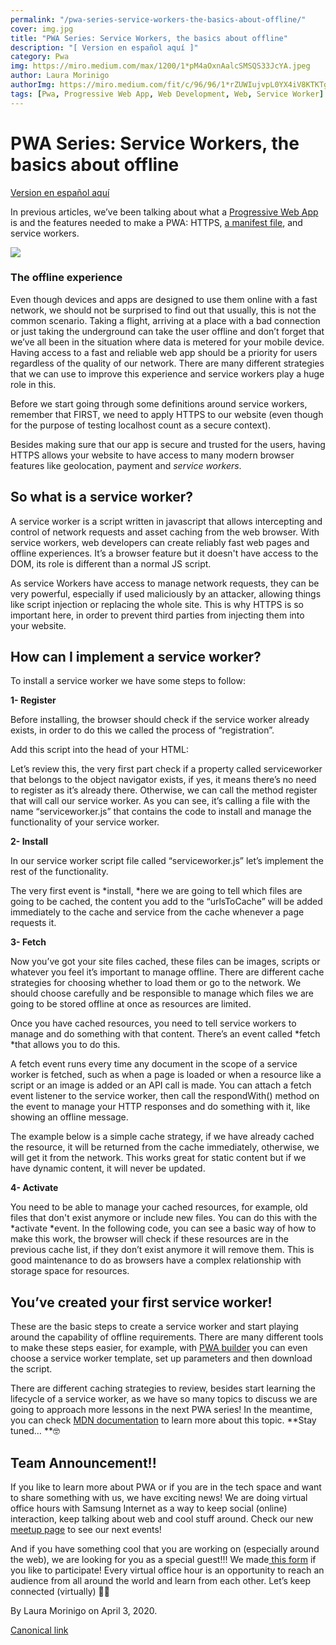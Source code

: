 ```yaml
---
permalink: "/pwa-series-service-workers-the-basics-about-offline/"
cover: img.jpg
title: "PWA Series: Service Workers, the basics about offline"
description: "[ Version en español aquí ]"
category: Pwa
img: https://miro.medium.com/max/1200/1*pM4aOxnAalcSMSQS33JcYA.jpeg
author: Laura Morinigo
authorImg: https://miro.medium.com/fit/c/96/96/1*rZUWIujvpL0YX4iV8KTKTg.jpeg
tags: [Pwa, Progressive Web App, Web Development, Web, Service Worker]
---
```


# PWA Series: Service Workers, the basics about offline

[ Version en español aquí ](https://samsunginter.net/pwa-series-service-workers-los-bsicos-de-la-experiencia-offline/)

In previous articles, we’ve been talking about what a [Progressive Web App](https://medium.com/samsung-internet-dev/progressive-web-apps-making-app-like-experiences-in-the-browser-a15bd388963b) is and the features needed to make a PWA: HTTPS, [a manifest file](https://medium.com/samsung-internet-dev/pwa-series-the-manifest-file-cheatsheet-459b4a5e2098), and service workers.

![](https://cdn-images-1.medium.com/max/6688/1*pM4aOxnAalcSMSQS33JcYA.jpeg)

### The offline experience

Even though devices and apps are designed to use them online with a fast network, we should not be surprised to find out that usually, this is not the common scenario. Taking a flight, arriving at a place with a bad connection or just taking the underground can take the user offline and don’t forget that we’ve all been in the situation where data is metered for your mobile device. Having access to a fast and reliable web app should be a priority for users regardless of the quality of our network. There are many different strategies that we can use to improve this experience and service workers play a huge role in this.

Before we start going through some definitions around service workers, remember that FIRST, we need to apply HTTPS to our website (even though for the purpose of testing localhost count as a secure context).

Besides making sure that our app is secure and trusted for the users, having HTTPS allows your website to have access to many modern browser features like geolocation, payment and *service workers*.

## So what is a service worker?

A service worker is a script written in javascript that allows intercepting and control of network requests and asset caching from the web browser. With service workers, web developers can create reliably fast web pages and offline experiences. It’s a browser feature but it doesn't have access to the DOM, its role is different than a normal JS script.

As service Workers have access to manage network requests, they can be very powerful, especially if used maliciously by an attacker, allowing things like script injection or replacing the whole site. This is why HTTPS is so important here, in order to prevent third parties from injecting them into your website.

## How can I implement a service worker?

To install a service worker we have some steps to follow:

**1- Register**

Before installing, the browser should check if the service worker already exists, in order to do this we called the process of “registration”.

Add this script into the head of your HTML:



Let’s review this, the very first part check if a property called serviceworker that belongs to the object navigator exists, if yes, it means there’s no need to register as it’s already there. Otherwise, we can call the method register that will call our service worker. As you can see, it’s calling a file with the name “serviceworker.js” that contains the code to install and manage the functionality of your service worker.

**2- Install**

In our service worker script file called “serviceworker.js” let’s implement the rest of the functionality.

The very first event is *install, *here we are going to tell which files are going to be cached, the content you add to the “urlsToCache” will be added immediately to the cache and service from the cache whenever a page requests it.




**3- Fetch**

Now you’ve got your site files cached, these files can be images, scripts or whatever you feel it’s important to manage offline. There are different cache strategies for choosing whether to load them or go to the network. We should choose carefully and be responsible to manage which files we are going to be stored offline at once as resources are limited.

Once you have cached resources, you need to tell service workers to manage and do something with that content. There’s an event called *fetch *that allows you to do this.

A fetch event runs every time any document in the scope of a service worker is fetched, such as when a page is loaded or when a resource like a script or an image is added or an API call is made. You can attach a fetch event listener to the service worker, then call the respondWith() method on the event to manage your HTTP responses and do something with it, like showing an offline message.

The example below is a simple cache strategy, if we have already cached the resource, it will be returned from the cache immediately, otherwise, we will get it from the network. This works great for static content but if we have dynamic content, it will never be updated.



**4- Activate**

You need to be able to manage your cached resources, for example, old files that don't exist anymore or include new files. You can do this with the *activate *event. In the following code, you can see a basic way of how to make this work, the browser will check if these resources are in the previous cache list, if they don’t exist anymore it will remove them. This is good maintenance to do as browsers have a complex relationship with storage space for resources.




## You’ve created your first service worker!

These are the basic steps to create a service worker and start playing around the capability of offline requirements. There are many different tools to make these steps easier, for example, with [PWA builder](https://www.pwabuilder.com/) you can even choose a service worker template, set up parameters and then download the script.

There are different caching strategies to review, besides start learning the lifecycle of a service worker, as we have so many topics to discuss we are going to approach more lessons in the next PWA series! In the meantime, you can check [MDN documentation](https://developer.mozilla.org/en-US/docs/Web/API/Service_Worker_API) to learn more about this topic. **Stay tuned… **🤓

## Team Announcement!!

If you like to learn more about PWA or if you are in the tech space and want to share something with us, we have exciting news! We are doing virtual office hours with Samsung Internet as a way to keep social (online) interaction, keep talking about web and cool stuff around. Check our new [meetup page](https://www.meetup.com/Samsung-Internet-Meetup/) to see our next events!

And if you have something cool that you are working on (especially around the web), we are looking for you as a special guest!!! We made[ this form](https://docs.google.com/forms/d/e/1FAIpQLScV-hhmM2MGVP2WIij5WlArxic6KEl9sYnBkHf21oNXEIUjxA/viewform) if you like to participate! Every virtual office hour is an opportunity to reach an audience from all around the world and learn from each other. Let’s keep connected (virtually) 💪🏽



By Laura Morinigo on April 3, 2020.

[Canonical link](https://medium.com/samsung-internet-dev/pwa-series-service-workers-the-basics-about-offline-a6e8f1d92dfd)
